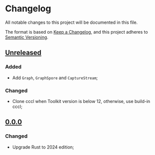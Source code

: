# Changelog

All notable changes to this project will be documented in this file.

The format is based on [Keep a Changelog](https://keepachangelog.com/en/1.1.0/),
and this project adheres to [Semantic Versioning](https://semver.org/spec/v2.0.0.html).

## [Unreleased]

### Added

- Add `Graph`, `GraphSpore` and `CaptureStream`;

### Changed

- Clone cccl when Toolkit version is below 12, otherwise, use build-in cccl;

## [0.0.0]

### Changed

- Upgrade Rust to 2024 edition;

[Unreleased]: https://github.com/YdrMaster/cuda-driver/compare/v0.0.0...HEAD
[0.0.0]: https://github.com/YdrMaster/cuda-driver/releases/tag/v0.0.0
